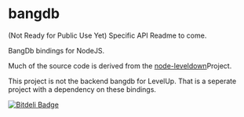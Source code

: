 bangdb
======

(Not Ready for Public Use Yet)
Specific API Readme to come.


BangDb bindings for NodeJS. 

Much of the source code is derived from the [node-leveldown](https://github.com/rvagg/node-leveldown)Project.

This project is not the backend bangdb for LevelUp. That is a seperate project with a dependency on these bindings.


[![Bitdeli Badge](https://d2weczhvl823v0.cloudfront.net/miketheprogrammer/bangdb/trend.png)](https://bitdeli.com/free "Bitdeli Badge")

